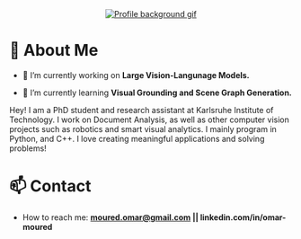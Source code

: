 <div align="center">
  <a href="https://linkedin.com/in/omar-moured/">
    <img src="https://raw.githubusercontent.com/moured/moured/master/github_profile_background.gif?v=1" alt="Profile background gif">
  </a>
  <!-- If you want the template for my gif, email me! -->
</div>

# 💫 About Me

- 🔭 I’m currently working on **Large Vision-Langunage Models.**

- 🌱 I’m currently learning **Visual Grounding and Scene Graph Generation.**

Hey! I am a PhD student and research assistant at Karlsruhe Institute of Technology. I work on Document Analysis, as well as other computer vision projects such as robotics and smart visual analytics. I mainly program in Python, and C++. I love creating meaningful applications and solving problems!

# 📫 Contact

-  How to reach me: **moured.omar@gmail.com || linkedin.com/in/omar-moured**

<!--
**moured/moured** is a ✨ _special_ ✨ repository because its `README.md` (this file) appears on your GitHub profile.

Here are some ideas to get you started:

- 🔭 I’m currently working on ...
- 🌱 I’m currently learning ...
- 👯 I’m looking to collaborate on ...
- 🤔 I’m looking for help with ...
- 💬 Ask me about ...
- 📫 How to reach me: ...
- 😄 Pronouns: ...
- ⚡ Fun fact: ...
-->
